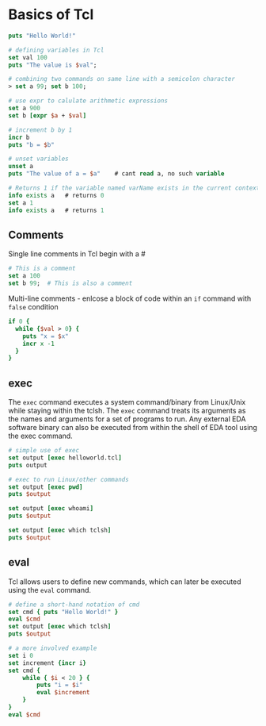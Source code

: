 # Basics of Tcl

```Tcl
puts "Hello World!"

# defining variables in Tcl
set val 100
puts "The value is $val";

# combining two commands on same line with a semicolon character
> set a 99; set b 100;

# use expr to calulate arithmetic expressions
set a 900
set b [expr $a + $val]

# increment b by 1
incr b
puts "b = $b"

# unset variables
unset a
puts "The value of a = $a"    # cant read a, no such variable

# Returns 1 if the variable named varName exists in the current context 
info exists a   # returns 0
set a 1
info exists a   # returns 1
```

## Comments

Single line comments in Tcl begin with a #

```Tcl
# This is a comment
set a 100
set b 99;  # This is also a comment
```

Multi-line comments - enlcose a block of code within an ``if`` command with ``false`` condition

```Tcl
if 0 {
  while {$val > 0} {
    puts "x = $x"
    incr x -1
  }
}
```

## exec 

The ``exec`` command executes a system command/binary from Linux/Unix while staying within the tclsh. The ``exec`` command treats its arguments as the names and arguments for a set of programs to run. Any external EDA software binary can also be executed from within the shell of EDA tool using the exec command.

```Tcl
# simple use of exec
set output [exec helloworld.tcl]
puts output

# exec to run Linux/other commands
set output [exec pwd]
puts $output

set output [exec whoami]
puts $output

set output [exec which tclsh]
puts $output
```
## eval

Tcl allows users to define new commands, which can later be executed using the ``eval`` command.

```Tcl
# define a short-hand notation of cmd
set cmd { puts "Hello World!" }
eval $cmd
set output [exec which tclsh]
puts $output

# a more involved example
set i 0
set increment {incr i}
set cmd {
    while { $i < 20 } {
        puts "i = $i"
        eval $increment
    }
}
eval $cmd
```
